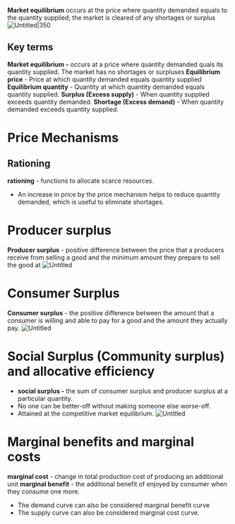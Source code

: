 
**Market equilibrium** occurs at the price where quantity demanded equals to the quantity supplied; the market is cleared of any shortages or surplus
![Untitled|350](Vault/School/IB%20economics/Unit%202%20-%20Microeconomics/Microeconomic%20images/2%203%20Competitive%20Market%20Equilibrium%200f29f5cb52114227b8e7d10633d75167/Untitled.png)
## Key terms
**Market equilibrium -** occurs at a price where quantity demanded quals its quantity supplied. The market has no shortages or surpluses 
**Equilibrium price** - Price at which quantity demanded equals quantity supplied 
**Equilibrium quantity** - Quantity at which quantity demanded equals quantity supplied.
**Surplus (Excess supply)** - When quantity supplied exceeds quantity demanded.
**Shortage (Excess demand)** - When quantity demanded exceeds quantity supplied.
# Price Mechanisms
## Rationing
**rationing** - functions to allocate scarce resources.
- An increase in price by the price mechanism helps to reduce quantity demanded, which is useful to eliminate shortages.
# Producer surplus
**Producer surplus** - positive difference between the price that a producers receive from selling a good and the minimum amount they prepare to sell the good at
![Untitled](Vault/School/IB%20economics/Unit%202%20-%20Microeconomics/Microeconomic%20images/2%203%20Competitive%20Market%20Equilibrium%200f29f5cb52114227b8e7d10633d75167/Untitled%201.png)
# Consumer Surplus
**Consumer surplus** - the positive difference between the amount that a consumer is willing and able to pay for a good and the amount they actually pay.
![Untitled](Vault/School/IB%20economics/Unit%202%20-%20Microeconomics/Microeconomic%20images/2%203%20Competitive%20Market%20Equilibrium%200f29f5cb52114227b8e7d10633d75167/Untitled%202.png)
# Social Surplus (Community surplus) and allocative efficiency
- **social surplus -** the sum of consumer surplus and producer surplus at a particular quantity. 
- No one can be better-off without making someone else worse-off.
- Attained at the competitive market equilibrium.
![Untitled](Vault/School/IB%20economics/Unit%202%20-%20Microeconomics/Microeconomic%20images/2%203%20Competitive%20Market%20Equilibrium%200f29f5cb52114227b8e7d10633d75167/Untitled%203.png)
# Marginal benefits and marginal costs
**marginal cost** - change in total production cost of producing an additional unit
**marginal benefit** - the additional benefit of enjoyed by consumer when they consume one more.
- The demand curve can also be considered marginal benefit curve
- The supply curve can also be considered marginal cost curve. 